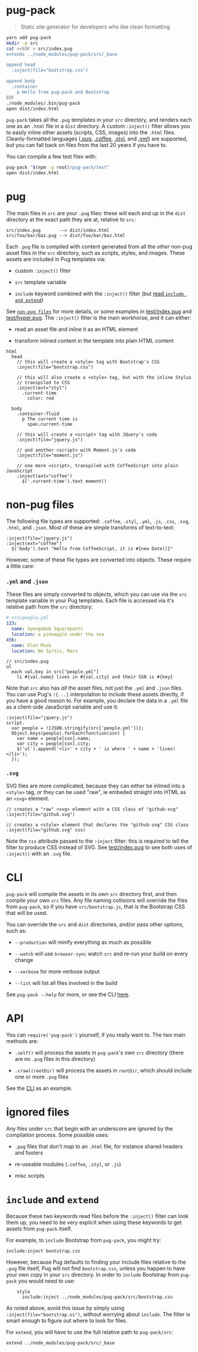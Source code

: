 # pug-pack

> Static site generator for developers who like clean formatting

```sh
yarn add pug-pack
mkdir -p src
cat <<EOF > src/index.pug
extends ../node_modules/pug-pack/src/_base

append head
  :inject(file="bootstrap.css")

append body
  .container
    p Hello from pug-pack and Bootstrap
EOF
./node_modules/.bin/pug-pack
open dist/index.html
```

`pug-pack` takes all the `.pug` templates in your `src` directory, and renders
each one as an `.html` file in a `dist` directory. A custom `:inject()` filter
allows you to easily inline other assets (scripts, CSS, images) into the
`.html` files. Cleanly-formatted languages
([.pug](https://pugjs.org/api/getting-started.html),
[.coffee](http://coffeescript.org/), [.styl](http://stylus-lang.com/), and
[.yml](http://www.yaml.org/start.html)) are supported, but you can fall back
on files from the last 20 years if you have to.

You can compile a few test files with:

```sh
pug-pack "$(npm -g root)/pug-pack/test"
open dist/index.html
```

# pug

The main files in `src` are your `.pug` files: these will each end up in
the `dist` directory at the exact path they are at, relative to `src`:

    src/index.pug       --> dist/index.html
    src/foo/bar/baz.pug --> dist/foo/bar/baz.html

Each `.pug` file is compiled with content generated from all the _other_
non-pug asset files in the `src` directory, such as scripts, styles, and
images. These assets are included in Pug templates via:

* custom `:inject()` filter

* `src` template variable

* `include` keyword combined with the `:inject()` filter (but
[read `include and extend`](#include-and-extend))

See [`non-pug files`](#non-pug-files) for more details, or some examples in
[test/index.pug](test/index.pug) and [test/hyper.pug](test/hyper.pug). The
`:inject()` filter is the main workhorse, and it can either:

* read an asset file and inline it as an HTML element

* transform inlined content in the template into plain HTML content

```pug
html
  head
    // this will create a <style> tag with Bootstrap's CSS
    :inject(file="bootstrap.css")

    // this will also create a <style> tag, but with the inline Stylus
    // transpiled to CSS
    :inject(ext="styl")
      .current-time
        color: red

  body
    .container-fluid
      p The current time is
        span.current-time

    // this will create a <script> tag with JQuery's code
    :inject(file="jquery.js")

    // and another <script> with Moment.js's code
    :inject(file="moment.js")

    // one more <script>, transpiled with CoffeeScript into plain JavaScript
    :inject(ext="coffee")
      $('.current-time').text moment()
```

# non-pug files

The following file types are supported: `.coffee`, `.styl`, `.yml`, `.js`,
`.css`, `.svg`, `.html`, and `.json`. Most of these are simple transforms of
text-to-text:

```pug
:inject(file="jquery.js")
:inject(ext="coffee")
  $('body').text "Hello from CoffeeScript, it is #{new Date()}"
```

However, some of these file types are converted into objects. These require a
little care:

### `.yml` and `.json`

These files are simply converted to objects, which you can use via the `src`
template variable in your Pug templates. Each file is accessed via it's
relative path from the `src` directory:

```yml
# src/people.yml
123:
  name: Spongebob Squarepants
  location: a pineapple under the sea
456:
  name: Elon Musk
  location: Ne Syrtis, Mars
```

```pug
// src/index.pug
ul
  each val,key in src["people.yml"]
    li #{val.name} lives in #{val.city} and their SSN is #{key}
```

Note that `src` also has _all_ the asset files, not just the `.yml` and
`.json` files. You can use Pug's `!{...}` interpolation to include these
assets directly, if you have a good reason to. For example, you declare the
data in a `.yml` file as a client-side JavaScript variable and use it:

```pug
:inject(file="jquery.js")
script.
  var people = !{JSON.stringify(src['people.yml'])};
  Object.keys(people).forEach(function(ssn) {
    var name = people[ssn].name;
    var city = people[ssn].city;
    $('ul').append('<li>' + city + ' is where ' + name + 'lives!</li>');
  });
```

### `.svg`

SVG files are more complicated, because they can either be inlined into a
`<style>` tag, or they can be used "raw", ie embeded straight into HTML as an
`<svg>` element.

```pug
// creates a "raw" <svg> element with a CSS class of "github-svg"
:inject(file="github.svg")

// creates a <style> element that declares the "github-svg" CSS class
:inject(file="github.svg" css)
```

Note the `css` attribute passed to the `:inject` filter: this is required to
tell the filter to produce CSS instead of SVG. See
[test/index.pug](test/index.pug) to see both uses of `:inject()` with an
`.svg` file.

# CLI

`pug-pack` will compile the assets in its own `src` directory first, and then
compile your own `src` files. Any file naming collisions will override the
files from `pug-pack`, so if you have `src/bootstrap.js`, that is the
Bootstrap CSS that will be used.

You can override the `src` and `dist` directories, and/or pass other options,
such as:

* `--production` will minify everything as much as possible

* `--watch` will use `browser-sync` watch `src` and re-run your build on every
  change

* `--verbose` for more verbose output

* `--list` will list all files involved in the build

See `pug-pack --help` for more, or see the CLI [here](lib/cli.coffee).

# API

You can `require('pug-pack')` yourself, if you really want to. The two main
methods are:

* `.self()` will process the assets in `pug-pack`'s own `src` directory (there
are no `.pug` files in this directory)

* `.crawl(rootDir)` will process the assets in `rootDir`, which should include
one or more `.pug` files

See the [CLI](lib/cli.coffee) as an example.

# ignored files

Any files under `src` that begin with an underscore are ignored by the
compilation process. Some possible uses:

* `.pug` files that don't map to an `.html` file, for instance shared headers
  and footers

* re-useable modules (`.coffee`, `.styl`, or `.js`)

* misc scripts

# `include` and `extend`

Because these two keywords read files before the `:inject()` filter can look
them up, you need to be very explicit when using these keywords to get assets
from `pug-pack` itself.

For example, to `include` Bootstrap from `pug-pack`, you might try:

```pug
include:inject bootstrap.css
```

However, because Pug defaults to finding your include files relative to the
`.pug` file itself, Pug will not find `bootstrap.css`, unless you happen to
have your own copy in your `src` directory. In order to `include` Bootstrap
from `pug-pack` you would need to use:

```pug
    style
      include:inject ../node_modules/pug-pack/src/bootstrap.css
```

As noted above, avoid this issue by simply using
`:inject(file="bootstrap.ss")`, without worrying about `include`. The filter
is smart enough to figure out where to look for files.

For `extend`, you will have to use the full relative path to `pug-pack/src`:

```pug
extend ../node_modules/pug-pack/src/_base
```
